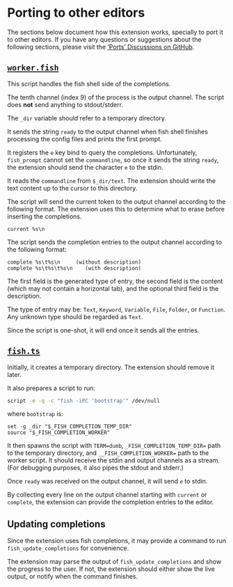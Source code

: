 # Porting to other editors

The sections below document how this extension works, specially to port it to
other editors. If you have any questions or suggestions about the following
sections, please visit the [‘Ports’ Discussions on GitHub][ports].

[ports]: https://github.com/esdmr/fish-completion/discussions/categories/ports

## [`worker.fish`](resources/worker.fish)

This script handles the fish shell side of the completions.

The tenth channel (index 9) of the process is the output channel. The script
does **not** send anything to stdout/stderr.

The `_dir` variable should refer to a temporary directory.

It sends the string `ready` to the output channel when fish shell finishes
processing the config files and prints the first prompt.

It registers the `e` key bind to query the completions.
Unfortunately, `fish_prompt` cannot set the `commandline`, so once it sends the
string `ready`, the extension should send the character `e` to the stdin.

It reads the `commandline` from `$_dir/text`. The extension should write the
text content up to the cursor to this directory.

The script will send the current token to the output channel according to the
following format. The extension uses this to determine what to erase before
inserting the completions.

```plain
current %s\n
```

The script sends the completion entries to the output channel according to the
following format:

```plain
complete %s\t%s\n     (without description)
complete %s\t%s\t%s\n    (with description)
```

The first field is the generated type of entry, the second field is the content
(which may not contain a horizontal tab), and the optional third
field is the description.

The type of entry may be: `Text`, `Keyword`, `Variable`, `File`, `Folder`, or
`Function`. Any unknown type should be regarded as `Text`.

Since the script is one-shot, it will end once it sends all the entries.

## [`fish.ts`](src/fish.ts)

Initially, it creates a temporary directory. The extension should remove it
later.

It also prepares a script to run:

```sh
script -e -q -c "fish -iPC 'bootstrap'" /dev/null
```

where `bootstrap` is:

```fish
set -g _dir "$_FISH_COMPLETION_TEMP_DIR"
source "$_FISH_COMPLETION_WORKER"
```

It then spawns the script with `TERM=dumb`, `_FISH_COMPLETION_TEMP_DIR=` path to
the temporary directory, and `__FISH_COMPLETION_WORKER=` path to the worker
script. It should receive the stdin and output channels as a stream. (For
debugging purposes, it also pipes the stdout and stderr.)

Once `ready` was received on the output channel, it will send `e` to stdin.

By collecting every line on the output channel starting with `current` or
`complete`, the extension can provide the completion entries to the editor.

## Updating completions

Since the extension uses fish completions, it may provide a command to run
`fish_update_completions` for convenience.

The extension may parse the output of `fish_update_completions` and show the
progress to the user. If not, the extension should either show the live output,
or notify when the command finishes.
